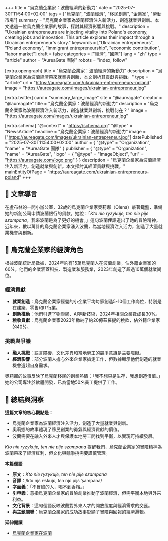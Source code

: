 +++
title = "烏克蘭企業家：波蘭經濟的新動力"
date = "2025-07-30T11:54:00+02:00"
tags = ["烏克蘭", "波蘭經濟", "移民創業", "企業家", "勞動市場"]
summary = "烏克蘭企業家為波蘭經濟注入新活力，創造就業與創新。本文透過一位烏克蘭企業家的故事，探討其經濟影響與挑戰。"
description = "Ukrainian entrepreneurs are injecting vitality into Poland's economy, creating jobs and innovation. This article explores their impact through a Ukrainian entrepreneur's story."
keywords = ["Ukrainian entrepreneurs", "Poland economy", "immigrant entrepreneurship", "economic contribution", "labor market"]
draft = false
categories = ["經濟", "國際"]
lang = "zh"
type = "article"
author = "AureaGate 團隊"
robots = "index, follow"

[extra.opengraph]
title = "烏克蘭企業家：波蘭經濟的新動力"
description = "烏克蘭企業家為波蘭經濟帶來就業與創新，本文剖析其貢獻與挑戰。"
type = "article"
url = "https://aureagate.com/ukrainian-entrepreneurs-poland"
image = "https://aureagate.com/images/ukrainian-entrepreneur.jpg"

[extra.twitter]
card = "summary_large_image"
site = "@aureagate"
creator = "@aureagate"
title = "烏克蘭企業家：波蘭經濟的新動力"
description = "烏克蘭企業家為波蘭經濟注入新活力，創造就業與創新，挑戰何在？"
image = "https://aureagate.com/images/ukrainian-entrepreneur.jpg"

[extra.schema]
"@context" = "https://schema.org"
"@type" = "NewsArticle"
headline = "烏克蘭企業家：波蘭經濟的新動力"
image = ["https://aureagate.com/images/ukrainian-entrepreneur.jpg"]
datePublished = "2025-07-30T11:54:00+02:00"
author = { "@type" = "Organization", "name" = "AureaGate 團隊" }
publisher = { "@type" = "Organization", "name" = "AureaGate", "logo" = { "@type" = "ImageObject", "url" = "https://aureagate.com/logo.png" } }
description = "烏克蘭企業家為波蘭經濟注入新活力，創造就業與創新。本文探討其經濟貢獻與挑戰。"
mainEntityOfPage = "https://aureagate.com/ukrainian-entrepreneurs-poland"
+++

## 🧭 文章導言
在盧布林的一間小辦公室，32歲的烏克蘭企業家奧莉娜（Olena）敲著鍵盤，準備她的新創公司申請波蘭銀行的貸款。她說：「*Kto nie ryzykuje, ten nie pije szampana*，我來波蘭是為了更好的機會。」這句波蘭俚語道出了她的冒險精神。近年來，數以萬計的烏克蘭企業家湧入波蘭，為當地經濟注入活力，創造了大量就業機會與創新。

## 📌 烏克蘭企業家的經濟角色
根據波蘭統計局數據，2024年約有15萬烏克蘭人在波蘭創業，佔外籍企業家的60%。他們的企業涵蓋科技、製造業和服務業，2023年創造了超過10萬個就業崗位。

### 經濟貢獻
- **就業創造**：烏克蘭企業家經營的小企業平均每家創造5-10個工作崗位，特別是在建築、零售和IT行業。
- **創新推動**：他們引進了物聯網、AI等新技術，2024年相關企業數成長30%。
- **稅收貢獻**：烏克蘭企業家2023年繳納了約20億茲羅提的稅款，佔外籍企業家的40%。

### 挑戰與爭議
- **融入挑戰**：語言障礙、文化差異和當地勞工的競爭意識是主要障礙。
- **經濟影響**：部分波蘭人擔心外來企業家搶走工作，但數據顯示他們創造的就業機會遠超自身需求。

奧莉娜的故事反映了烏克蘭移民的創業熱情：「我不想只是生存，我想創造價值。」她的公司專注於軟體開發，已為當地50名員工提供了工作。

## 💬 總結與洞察
**這篇文章的核心觀點是：**
- 烏克蘭企業家為波蘭經濟注入活力，創造了大量就業與創新。
- 奧莉娜的故事體現了移民創業的勇氣與經濟貢獻的價值。
- 波蘭需要在融入外來人才與保護本地勞工間找到平衡，以實現可持續發展。

*Kto nie ryzykuje, ten nie pije szampana* 提醒我們，烏克蘭企業家的冒險精神為波蘭帶來了經濟紅利，但文化與競爭挑需要謹慎管理。

**本篇俚語**  
- **原文**：*Kto nie ryzykuje, ten nie pije szampana*  
- **音譯**：/ktɔ njɛ rɨskujɛ, tɛn njɛ pijɛ ˈʂampana/  
- **字面義**：「不冒險的人，喝不到香檳。」  
- **引申義**：意指烏克蘭企業家的冒險創業推動了波蘭經濟，但需平衡本地與外來利益。  
- **文化背景**：這句俚語反映波蘭對外來人才的開放態度與經濟需求的交匯。  
- **與主題關聯**：烏克蘭企業家的成功故事彰顯了冒險與回報的經濟邏輯。

**延伸閱讀**  
- [烏克蘭企業家在波蘭](https://www.pulshr.pl/zarzadzanie/polska-przyciaga-ukrainskich-przedsiebiorcow-nie-zabieraja-pracy-tylko-ja-daja-innym,113441.html)